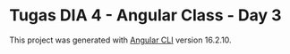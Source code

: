# Tugas DIA 4 - Angular Class - Day 3

This project was generated with [Angular CLI](https://github.com/angular/angular-cli) version 16.2.10.

